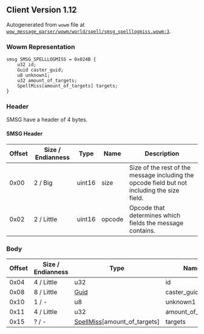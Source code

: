 ## Client Version 1.12

Autogenerated from `wowm` file at [`wow_message_parser/wowm/world/spell/smsg_spelllogmiss.wowm:3`](https://github.com/gtker/wow_messages/tree/main/wow_message_parser/wowm/world/spell/smsg_spelllogmiss.wowm#L3).

### Wowm Representation
```rust,ignore
smsg SMSG_SPELLLOGMISS = 0x024B {
    u32 id;
    Guid caster_guid;
    u8 unknown1;
    u32 amount_of_targets;
    SpellMiss[amount_of_targets] targets;
}
```
### Header
SMSG have a header of 4 bytes.

#### SMSG Header
| Offset | Size / Endianness | Type   | Name   | Description |
| ------ | ----------------- | ------ | ------ | ----------- |
| 0x00   | 2 / Big           | uint16 | size   | Size of the rest of the message including the opcode field but not including the size field.|
| 0x02   | 2 / Little        | uint16 | opcode | Opcode that determines which fields the message contains.|
### Body
| Offset | Size / Endianness | Type | Name | Description |
| ------ | ----------------- | ---- | ---- | ----------- |
| 0x04 | 4 / Little | u32 | id |  |
| 0x08 | 8 / Little | [Guid](../spec/packed-guid.md) | caster_guid |  |
| 0x10 | 1 / - | u8 | unknown1 |  |
| 0x11 | 4 / Little | u32 | amount_of_targets |  |
| 0x15 | ? / - | [SpellMiss](spellmiss.md)[amount_of_targets] | targets |  |
